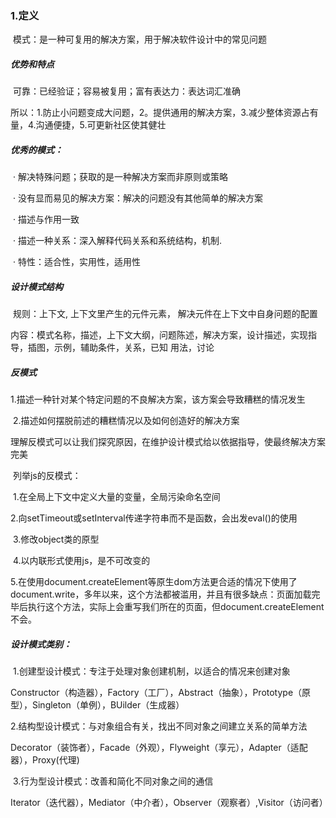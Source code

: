 ### 1.定义

​	模式：是一种可复用的解决方案，用于解决软件设计中的常见问题

##### 优势和特点

​	可靠：已经验证；容易被复用；富有表达力：表达词汇准确

​	所以：1.防止小问题变成大问题，2。提供通用的解决方案，3.减少整体资源占有量，4.沟通便捷，5.可更新社区使其健壮

##### 优秀的模式：

​	· 解决特殊问题；获取的是一种解决方案而非原则或策略

​	· 没有显而易见的解决方案：解决的问题没有其他简单的解决方案

​	· 描述与作用一致

​	· 描述一种关系：深入解释代码关系和系统结构，机制.

​	· 特性：适合性，实用性，适用性

##### 设计模式结构

​	规则：上下文, 上下文里产生的元件元素， 解决元件在上下文中自身问题的配置

​	内容：模式名称，描述，上下文大纲，问题陈述，解决方案，设计描述，实现指导，插图，示例，辅助条件，关系，已知	用法，讨论

##### 反模式

​	1.描述一种针对某个特定问题的不良解决方案，该方案会导致糟糕的情况发生

​	2.描述如何摆脱前述的糟糕情况以及如何创造好的解决方案

​	理解反模式可以让我们探究原因，在维护设计模式给以依据指导，使最终解决方案完美	

​	列举js的反模式：

​		1.在全局上下文中定义大量的变量，全局污染命名空间

​		2.向setTimeout或setInterval传递字符串而不是函数，会出发eval()的使用

​		3.修改object类的原型

​		4.以内联形式使用js，是不可改变的

​		5.在使用document.createElement等原生dom方法更合适的情况下使用了document.write，多年以来，这个方法都被滥用，并且有很多缺点：页面加载完毕后执行这个方法，实际上会重写我们所在的页面，但document.createElement不会。

##### 设计模式类别：

​	1.创建型设计模式：专注于处理对象创建机制，以适合的情况来创建对象

Constructor（构造器），Factory（工厂），Abstract（抽象），Prototype（原型），Singleton（单例），BUilder（生成器）

​	2.结构型设计模式：与对象组合有关，找出不同对象之间建立关系的简单方法

Decorator（装饰者），Facade（外观），Flyweight（享元），Adapter（适配器），Proxy(代理)

​	3.行为型设计模式：改善和简化不同对象之间的通信

Iterator（迭代器），Mediator（中介者），Observer（观察者）,Visitor（访问者）

